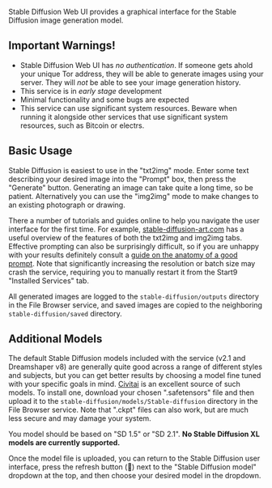 Stable Diffusion Web UI provides a graphical interface for the Stable Diffusion image generation model.

## Important Warnings!
  - Stable Diffusion Web UI has *no authentication*. If someone gets ahold your unique Tor address, they will be able to generate images using your server. They will *not* be able to see your image generation history.
  - This service is in *early stage* development
  - Minimal functionality and some bugs are expected
  - This service can use significant system resources. Beware when running it alongside other services that use significant system resources, such as Bitcoin or electrs.

## Basic Usage

Stable Diffusion is easiest to use in the "txt2img" mode. Enter some text describing your desired image into the "Prompt" box, then press the "Generate" button. Generating an image can take quite a long time, so be patient. Alternatively you can use the "img2img" mode to make changes to an existing photograph or drawing.

There a number of tutorials and guides online to help you navigate the user interface for the first time. For example, [stable-diffusion-art.com](https://stable-diffusion-art.com/automatic1111/#Text-to-image_tab) has a useful overview of the features of both the txt2img and img2img tabs. Effective prompting can also be surprisingly difficult, so if you are unhappy with your results definitely consult a [guide on the anatomy of a good prompt](https://stable-diffusion-art.com/prompt-guide/). Note that significantly increasing the resolution or batch size may crash the service, requiring you to manually restart it from the Start9 "Installed Services" tab.

All generated images are logged to the `stable-diffusion/outputs` directory in the File Browser service, and saved images are copied to the neighboring `stable-diffusion/saved` directory.

## Additional Models

The default Stable Diffusion models included with the service (v2.1 and Dreamshaper v8) are generally quite good across a range of different styles and subjects, but you can get better results by choosing a model fine tuned with your specific goals in mind. [Civitai](https://civitai.com/) is an excellent source of such models. To install one, download your chosen ".safetensors" file and then upload it to the `stable-diffusion/models/Stable-diffusion` directory in the File Browser service. Note that ".ckpt" files can also work, but are much less secure and may damage your system.

You model should be based on "SD 1.5" or "SD 2.1". **No Stable Diffusion XL models are currently supported.**

Once the model file is uploaded, you can return to the Stable Diffusion user interface, press the refresh button (🔄) next to the "Stable Diffusion model" dropdown at the top, and then choose your desired model in the dropdown.
